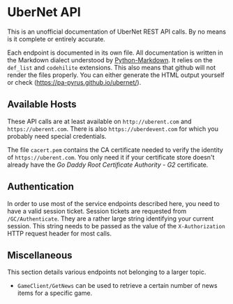 # UberNet API #
This is an unofficial documentation of UberNet REST API calls.
By no means is it complete or entirely accurate.

Each endpoint is documented in its own file.
All documentation is written in the Markdown dialect understood by [Python-Markdown](http://pythonhosted.org/Markdown/).
It relies on the `def_list` and `codehilite` extensions.
This also means that github will not render the files properly.
You can either generate the HTML output yourself or check (https://pa-pyrus.github.io/ubernet/).

## Available Hosts ##
These API calls are at least available on `http://uberent.com` and `https://uberent.com`.
There is also `https://uberdevent.com` for which you probably need special credentials.

The file `cacert.pem` contains the CA certificate needed to verify the identity of `https://uberent.com`.
You only need it if your certificate store doesn't already have the *Go Daddy Root Certificate Authority - G2* certificate.

## Authentication ##
In order to use most of the service endpoints described here, you need to have a valid session ticket.
Session tickets are requested from `/GC/Authenticate`.
They are a rather large string identifying your current session.
This string needs to be passed as the value of the `X-Authorization` HTTP request header for most calls.

## Miscellaneous ##
This section details various endpoints not belonging to a larger topic.

* `GameClient/GetNews` can be used to retrieve a certain number of news items for a specific game.
